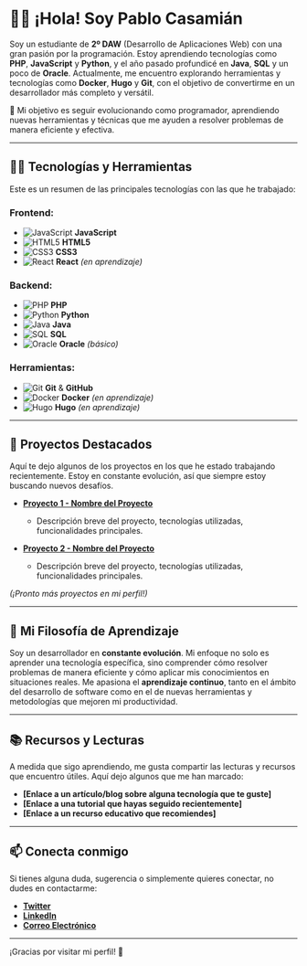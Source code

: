 # 👨‍💻 ¡Hola! Soy Pablo Casamián

Soy un estudiante de **2º DAW** (Desarrollo de Aplicaciones Web) con una gran pasión por la programación. Estoy aprendiendo tecnologías como **PHP**, **JavaScript** y **Python**, y el año pasado profundicé en **Java**, **SQL** y un poco de **Oracle**. Actualmente, me encuentro explorando herramientas y tecnologías como **Docker**, **Hugo** y **Git**, con el objetivo de convertirme en un desarrollador más completo y versátil.

🚀 Mi objetivo es seguir evolucionando como programador, aprendiendo nuevas herramientas y técnicas que me ayuden a resolver problemas de manera eficiente y efectiva.

---

## 🧑‍💻 Tecnologías y Herramientas

Este es un resumen de las principales tecnologías con las que he trabajado:

### Frontend:
- ![JavaScript](https://img.shields.io/badge/-JavaScript-F7DF1E?style=flat-square&logo=javascript&logoColor=white) **JavaScript**
- ![HTML5](https://img.shields.io/badge/-HTML5-E34F26?style=flat-square&logo=html5&logoColor=white) **HTML5**
- ![CSS3](https://img.shields.io/badge/-CSS3-1572B6?style=flat-square&logo=css3&logoColor=white) **CSS3**
- ![React](https://img.shields.io/badge/-React-61DAFB?style=flat-square&logo=react&logoColor=black) **React** *(en aprendizaje)*

### Backend:
- ![PHP](https://img.shields.io/badge/-PHP-777BB4?style=flat-square&logo=php&logoColor=white) **PHP**
- ![Python](https://img.shields.io/badge/-Python-3776AB?style=flat-square&logo=python&logoColor=white) **Python**
- ![Java](https://img.shields.io/badge/-Java-007396?style=flat-square&logo=java&logoColor=white) **Java**
- ![SQL](https://img.shields.io/badge/-SQL-003B57?style=flat-square&logo=postgresql&logoColor=white) **SQL**
- ![Oracle](https://img.shields.io/badge/-Oracle-F80000?style=flat-square&logo=oracle&logoColor=white) **Oracle** *(básico)*

### Herramientas:
- ![Git](https://img.shields.io/badge/-Git-F05032?style=flat-square&logo=git&logoColor=white) **Git** & **GitHub**
- ![Docker](https://img.shields.io/badge/-Docker-2496ED?style=flat-square&logo=docker&logoColor=white) **Docker** *(en aprendizaje)*
- ![Hugo](https://img.shields.io/badge/-Hugo-ff4088?style=flat-square&logo=hugo&logoColor=white) **Hugo** *(en aprendizaje)*

---

## 🚀 Proyectos Destacados

Aquí te dejo algunos de los proyectos en los que he estado trabajando recientemente. Estoy en constante evolución, así que siempre estoy buscando nuevos desafíos.

- **[Proyecto 1 - Nombre del Proyecto](enlace-al-repositorio)**
  - Descripción breve del proyecto, tecnologías utilizadas, funcionalidades principales.
  
- **[Proyecto 2 - Nombre del Proyecto](enlace-al-repositorio)**
  - Descripción breve del proyecto, tecnologías utilizadas, funcionalidades principales.

*(¡Pronto más proyectos en mi perfil!)*

---

## 🧠 Mi Filosofía de Aprendizaje

Soy un desarrollador en **constante evolución**. Mi enfoque no solo es aprender una tecnología específica, sino comprender cómo resolver problemas de manera eficiente y cómo aplicar mis conocimientos en situaciones reales. Me apasiona el **aprendizaje continuo**, tanto en el ámbito del desarrollo de software como en el de nuevas herramientas y metodologías que mejoren mi productividad.

---

## 📚 Recursos y Lecturas

A medida que sigo aprendiendo, me gusta compartir las lecturas y recursos que encuentro útiles. Aquí dejo algunos que me han marcado:

- **[Enlace a un artículo/blog sobre alguna tecnología que te guste]**
- **[Enlace a una tutorial que hayas seguido recientemente]**
- **[Enlace a un recurso educativo que recomiendes]**

---

## 📫 Conecta conmigo

Si tienes alguna duda, sugerencia o simplemente quieres conectar, no dudes en contactarme:

- **[Twitter](enlace-a-twitter)**
- **[LinkedIn](enlace-a-linkedin)**
- **[Correo Electrónico](enlace-a-email)**

---

¡Gracias por visitar mi perfil! 🚀

